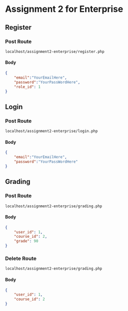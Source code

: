 # Assignment 2 for Enterprise
## Register
### Post Route
```localhost/assignment2-enterprise/register.php```
#### Body
```json
{
    "email":"YourEmailHere",
    "password":"YourPassWordHere",
    "role_id": 1
}
```
## Login
### Post Route
```localhost/assignment2-enterprise/login.php```
#### Body
```json
{
    "email":"YourEmailHere",
    "password":"YourPassWordHere"  
}
```
## Grading
### Post Route
```localhost/assignment2-enterprise/grading.php```
#### Body
```json
{
    "user_id": 1,
    "course_id": 2,
    "grade": 90    
}
```
### Delete Route
```localhost/assignment2-enterprise/grading.php```
#### Body
```json
{
    "user_id": 1,
    "course_id": 2    
}
```
